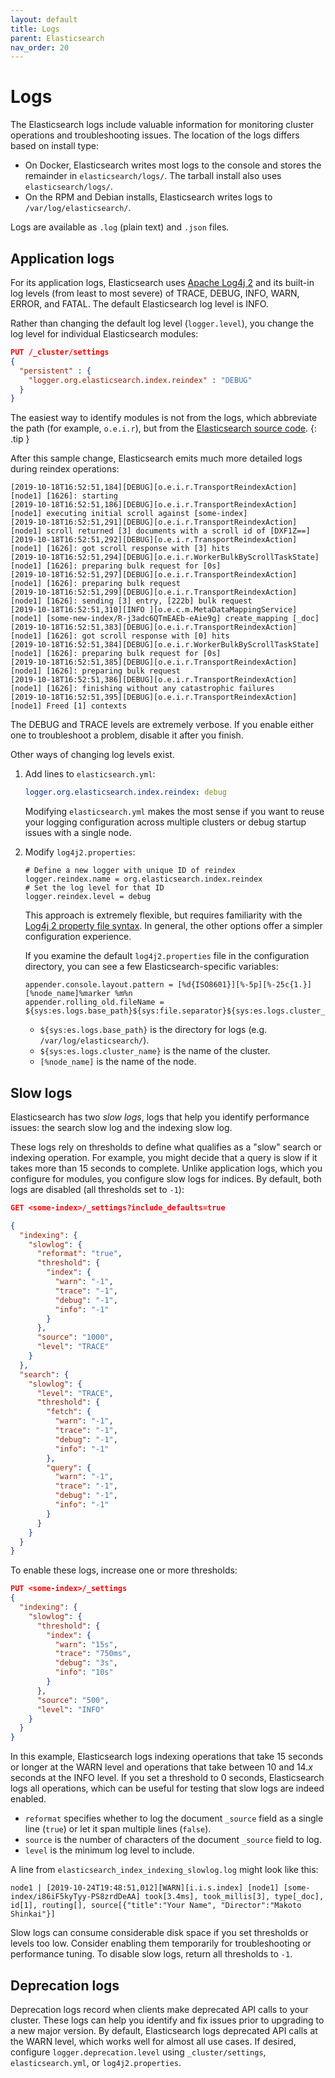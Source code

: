 ```yaml
---
layout: default
title: Logs
parent: Elasticsearch
nav_order: 20
---
```


# Logs

The Elasticsearch logs include valuable information for monitoring cluster operations and troubleshooting issues. The location of the logs differs based on install type:

- On Docker, Elasticsearch writes most logs to the console and stores the remainder in `elasticsearch/logs/`. The tarball install also uses `elasticsearch/logs/`.
- On the RPM and Debian installs, Elasticsearch writes logs to `/var/log/elasticsearch/`.

Logs are available as `.log` (plain text) and `.json` files.


## Application logs

For its application logs, Elasticsearch uses [Apache Log4j 2](https://logging.apache.org/log4j/2.x/) and its built-in log levels (from least to most severe) of TRACE, DEBUG, INFO, WARN, ERROR, and FATAL. The default Elasticsearch log level is INFO.

Rather than changing the default log level (`logger.level`), you change the log level for individual Elasticsearch modules:

```json
PUT /_cluster/settings
{
  "persistent" : {
    "logger.org.elasticsearch.index.reindex" : "DEBUG"
  }
}
```

The easiest way to identify modules is not from the logs, which abbreviate the path (for example, `o.e.i.r`), but from the [Elasticsearch source code](https://github.com/elastic/elasticsearch/tree/master/server/src/main/java/org/elasticsearch).
{: .tip }

After this sample change, Elasticsearch emits much more detailed logs during reindex operations:

```
[2019-10-18T16:52:51,184][DEBUG][o.e.i.r.TransportReindexAction] [node1] [1626]: starting
[2019-10-18T16:52:51,186][DEBUG][o.e.i.r.TransportReindexAction] [node1] executing initial scroll against [some-index]
[2019-10-18T16:52:51,291][DEBUG][o.e.i.r.TransportReindexAction] [node1] scroll returned [3] documents with a scroll id of [DXF1Z==]
[2019-10-18T16:52:51,292][DEBUG][o.e.i.r.TransportReindexAction] [node1] [1626]: got scroll response with [3] hits
[2019-10-18T16:52:51,294][DEBUG][o.e.i.r.WorkerBulkByScrollTaskState] [node1] [1626]: preparing bulk request for [0s]
[2019-10-18T16:52:51,297][DEBUG][o.e.i.r.TransportReindexAction] [node1] [1626]: preparing bulk request
[2019-10-18T16:52:51,299][DEBUG][o.e.i.r.TransportReindexAction] [node1] [1626]: sending [3] entry, [222b] bulk request
[2019-10-18T16:52:51,310][INFO ][o.e.c.m.MetaDataMappingService] [node1] [some-new-index/R-j3adc6QTmEAEb-eAie9g] create_mapping [_doc]
[2019-10-18T16:52:51,383][DEBUG][o.e.i.r.TransportReindexAction] [node1] [1626]: got scroll response with [0] hits
[2019-10-18T16:52:51,384][DEBUG][o.e.i.r.WorkerBulkByScrollTaskState] [node1] [1626]: preparing bulk request for [0s]
[2019-10-18T16:52:51,385][DEBUG][o.e.i.r.TransportReindexAction] [node1] [1626]: preparing bulk request
[2019-10-18T16:52:51,386][DEBUG][o.e.i.r.TransportReindexAction] [node1] [1626]: finishing without any catastrophic failures
[2019-10-18T16:52:51,395][DEBUG][o.e.i.r.TransportReindexAction] [node1] Freed [1] contexts
```

The DEBUG and TRACE levels are extremely verbose. If you enable either one to troubleshoot a problem, disable it after you finish.

Other ways of changing log levels exist.

1. Add lines to `elasticsearch.yml`:

   ```yml
   logger.org.elasticsearch.index.reindex: debug
   ```

   Modifying `elasticsearch.yml` makes the most sense if you want to reuse your logging configuration across multiple clusters or debug startup issues with a single node.

2. Modify `log4j2.properties`:

   ```
   # Define a new logger with unique ID of reindex
   logger.reindex.name = org.elasticsearch.index.reindex
   # Set the log level for that ID
   logger.reindex.level = debug
   ```

   This approach is extremely flexible, but requires familiarity with the [Log4j 2 property file syntax](https://logging.apache.org/log4j/2.x/manual/configuration.html#Properties). In general, the other options offer a simpler configuration experience.

   If you examine the default `log4j2.properties` file in the configuration directory, you can see a few Elasticsearch-specific variables:

   ```
   appender.console.layout.pattern = [%d{ISO8601}][%-5p][%-25c{1.}] [%node_name]%marker %m%n
   appender.rolling_old.fileName = ${sys:es.logs.base_path}${sys:file.separator}${sys:es.logs.cluster_name}.log
   ```

   - `${sys:es.logs.base_path}` is the directory for logs (e.g. `/var/log/elasticsearch/`).
   - `${sys:es.logs.cluster_name}` is the name of the cluster.
   - `[%node_name]` is the name of the node.


## Slow logs

Elasticsearch has two *slow logs*, logs that help you identify performance issues: the search slow log and the indexing slow log.

These logs rely on thresholds to define what qualifies as a "slow" search or indexing operation. For example, you might decide that a query is slow if it takes more than 15 seconds to complete. Unlike application logs, which you configure for modules, you configure slow logs for indices. By default, both logs are disabled (all thresholds set to `-1`):

```json
GET <some-index>/_settings?include_defaults=true

{
  "indexing": {
    "slowlog": {
      "reformat": "true",
      "threshold": {
        "index": {
          "warn": "-1",
          "trace": "-1",
          "debug": "-1",
          "info": "-1"
        }
      },
      "source": "1000",
      "level": "TRACE"
    }
  },
  "search": {
    "slowlog": {
      "level": "TRACE",
      "threshold": {
        "fetch": {
          "warn": "-1",
          "trace": "-1",
          "debug": "-1",
          "info": "-1"
        },
        "query": {
          "warn": "-1",
          "trace": "-1",
          "debug": "-1",
          "info": "-1"
        }
      }
    }
  }
}
```

To enable these logs, increase one or more thresholds:

```json
PUT <some-index>/_settings
{
  "indexing": {
    "slowlog": {
      "threshold": {
        "index": {
          "warn": "15s",
          "trace": "750ms",
          "debug": "3s",
          "info": "10s"
        }
      },
      "source": "500",
      "level": "INFO"
    }
  }
}
```

In this example, Elasticsearch logs indexing operations that take 15 seconds or longer at the WARN level and operations that take between 10 and 14.*x* seconds at the INFO level. If you set a threshold to 0 seconds, Elasticsearch logs all operations, which can be useful for testing that slow logs are indeed enabled.

- `reformat` specifies whether to log the document `_source` field as a single line (`true`) or let it span multiple lines (`false`).
- `source` is the number of characters of the document `_source` field to log.
- `level` is the minimum log level to include.

A line from `elasticsearch_index_indexing_slowlog.log` might look like this:

```
node1 | [2019-10-24T19:48:51,012][WARN][i.i.s.index] [node1] [some-index/i86iF5kyTyy-PS8zrdDeAA] took[3.4ms], took_millis[3], type[_doc], id[1], routing[], source[{"title":"Your Name", "Director":"Makoto Shinkai"}]
```

Slow logs can consume considerable disk space if you set thresholds or levels too low. Consider enabling them temporarily for troubleshooting or performance tuning. To disable slow logs, return all thresholds to `-1`.


## Deprecation logs

Deprecation logs record when clients make deprecated API calls to your cluster. These logs can help you identify and fix issues prior to upgrading to a new major version. By default, Elasticsearch logs deprecated API calls at the WARN level, which works well for almost all use cases. If desired, configure `logger.deprecation.level` using `_cluster/settings`, `elasticsearch.yml`, or `log4j2.properties`.
